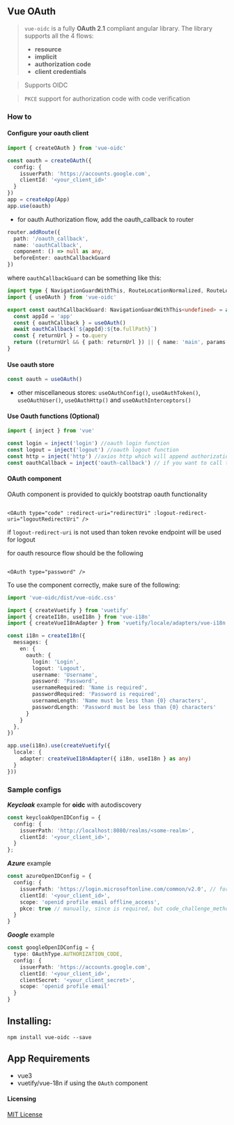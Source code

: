 ## Vue OAuth

> `vue-oidc` is a fully **OAuth 2.1** compliant angular library. The library supports all the 4 flows:
> * **resource**
> * **implicit**
> * **authorization code**
> * **client credentials**

> Supports OIDC

> `PKCE` support for authorization code with code verification

### How to

#### Configure your oauth client

```typescript
import { createOAuth } from 'vue-oidc'

const oauth = createOAuth({
  config: {
    issuerPath: 'https://accounts.google.com',
    clientId: '<your_client_id>'
  }
})
app = createApp(App)
app.use(oauth)
```

* for oauth Authorization flow, add the oauth_callback to router

```typescript
router.addRoute({
  path: '/oauth_callback',
  name: 'oauthCallback',
  component: () => null as any,
  beforeEnter: oauthCallbackGuard
})
```

where `oauthCallbackGuard` can be something like this:

```typescript
import type { NavigationGuardWithThis, RouteLocationNormalized, RouteLocationRaw } from 'vue-router'
import { useOAuth } from 'vue-oidc'

export const oauthCallbackGuard: NavigationGuardWithThis<undefined> = async (to: RouteLocationNormalized) => {
  const appId = 'app'
  const { oauthCallback } = useOAuth()
  await oauthCallback(`${appId}:${to.fullPath}`)
  const { returnUrl } = to.query
  return ((returnUrl && { path: returnUrl }) || { name: 'main', params: to.params }) as RouteLocationRaw
}
```

#### Use oauth store

```typescript
const oauth = useOAuth()
```

* other miscellaneous stores: `useOAuthConfig()`, `useOAuthToken()`, `useOAuthUser()`, `useOAuthHttp()`
  and `useOAuthInterceptors()`

#### Use Oauth functions (Optional)

```typescript
import { inject } from 'vue'

const login = inject('login') //oauth login function
const logout = inject('logout') //oauth logout function
const http = inject('http') //axios http which will append authorization token  
const oauthCallback = inject('oauth-callback') // if you want to call this from vue component not guard
```

#### OAuth component

OAuth component is provided to quickly bootstrap oauth functionality

```vue

<OAuth type="code" :redirect-uri="redirectUri" :logout-redirect-uri="logoutRedirectUri" />
```

if `logout-redirect-uri` is not used than token revoke endpoint will be used for logout

for oauth resource flow should be the following

```vue

<OAuth type="password" />
```

To use the component correctly, make sure of the following:

```typescript
import 'vue-oidc/dist/vue-oidc.css'

import { createVuetify } from 'vuetify'
import { createI18n, useI18n } from 'vue-i18n'
import { createVueI18nAdapter } from 'vuetify/locale/adapters/vue-i18n'

const i18n = createI18n({
  messages: {
    en: {
      oauth: {
        login: 'Login',
        logout: 'Logout',
        username: 'Username',
        password: 'Password',
        usernameRequired: 'Name is required',
        passwordRequired: 'Password is required',
        usernameLength: 'Name must be less than {0} characters',
        passwordLength: 'Password must be less than {0} characters'
      }
    }
  },
})

app.use(i18n).use(createVuetify({
  locale: {
    adapter: createVueI18nAdapter({ i18n, useI18n } as any)
  }
}))
```

### Sample configs

***Keycloak*** example for **oidc** with autodiscovery

```typescript
const keycloakOpenIDConfig = {
  config: {
    issuerPath: 'http://localhost:8080/realms/<some-realm>',
    clientId: '<your_client_id>',
  }
};
```

***Azure*** example

```typescript
const azureOpenIDConfig = {
  config: {
    issuerPath: 'https://login.microsoftonline.com/common/v2.0', // for common make sure you app has "signInAudience": "AzureADandPersonalMicrosoftAccount",
    clientId: '<your_client_id>',
    scope: 'openid profile email offline_access',
    pkce: true // manually, since is required, but code_challenge_methods_supported is not in openid configuration
  }
}
```

***Google*** example

```typescript
const googleOpenIDConfig = {
  type: OAuthType.AUTHORIZATION_CODE,
  config: {
    issuerPath: 'https://accounts.google.com',
    clientId: '<your_client_id>',
    clientSecret: '<your_client_secret>',
    scope: 'openid profile email'
  }
}
```

## Installing:

```
npm install vue-oidc --save
```

## App Requirements

* vue3
* vuetify/vue-18n if using the `OAuth` component

#### Licensing

[MIT License](LICENSE)
